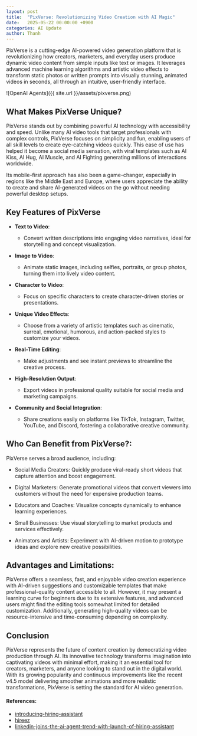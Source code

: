 ```yaml
---
layout: post
title:  "PixVerse: Revolutionizing Video Creation with AI Magic"
date:   2025-05-22 00:00:00 +0900
categories: AI Update
author: Thanh
---
```


PixVerse is a cutting-edge AI-powered video generation platform that is revolutionizing how creators, marketers, and everyday users produce dynamic video content from simple inputs like text or images. It leverages advanced machine learning algorithms and artistic video effects to transform static photos or written prompts into visually stunning, animated videos in seconds, all through an intuitive, user-friendly interface.

![OpenAI Agents]({{ site.url }}/assets/pixverse.png)

## **What Makes PixVerse Unique?**

PixVerse stands out by combining powerful AI technology with accessibility and speed. Unlike many AI video tools that target professionals with complex controls, PixVerse focuses on simplicity and fun, enabling users of all skill levels to create eye-catching videos quickly. This ease of use has helped it become a social media sensation, with viral templates such as AI Kiss, AI Hug, AI Muscle, and AI Fighting generating millions of interactions worldwide.

Its mobile-first approach has also been a game-changer, especially in regions like the Middle East and Europe, where users appreciate the ability to create and share AI-generated videos on the go without needing powerful desktop setups.


## **Key Features of PixVerse**

- **Text to Video**: 

    - Convert written descriptions into engaging video narratives, ideal for storytelling and concept visualization.


- **Image to Video**: 

    - Animate static images, including selfies, portraits, or group photos, turning them into lively video content.


- **Character to Video**:

    - Focus on specific characters to create character-driven stories or presentations.


- **Unique Video Effects**:

    - Choose from a variety of artistic templates such as cinematic, surreal, emotional, humorous, and action-packed styles to customize your videos.


- **Real-Time Editing**:

    - Make adjustments and see instant previews to streamline the creative process.


- **High-Resolution Output**:

    - Export videos in professional quality suitable for social media and marketing campaigns.


- **Community and Social Integration**:

    - Share creations easily on platforms like TikTok, Instagram, Twitter, YouTube, and Discord, fostering a collaborative creative community.


## **Who Can Benefit from PixVerse?**:

PixVerse serves a broad audience, including:

- Social Media Creators: Quickly produce viral-ready short videos that capture attention and boost engagement.

- Digital Marketers: Generate promotional videos that convert viewers into customers without the need for expensive production teams.

- Educators and Coaches: Visualize concepts dynamically to enhance learning experiences.

- Small Businesses: Use visual storytelling to market products and services effectively.

- Animators and Artists: Experiment with AI-driven motion to prototype ideas and explore new creative possibilities.



## **Advantages and Limitations**:

PixVerse offers a seamless, fast, and enjoyable video creation experience with AI-driven suggestions and customizable templates that make professional-quality content accessible to all. However, it may present a learning curve for beginners due to its extensive features, and advanced users might find the editing tools somewhat limited for detailed customization. Additionally, generating high-quality videos can be resource-intensive and time-consuming depending on complexity.


## **Conclusion**


PixVerse represents the future of content creation by democratizing video production through AI. Its innovative technology transforms imagination into captivating videos with minimal effort, making it an essential tool for creators, marketers, and anyone looking to stand out in the digital world. With its growing popularity and continuous improvements like the recent v4.5 model delivering smoother animations and more realistic transformations, PixVerse is setting the standard for AI video generation.


#### References:
- [introducing-hiring-assistant](https://www.linkedin.com/business/talent/blog/talent-acquisition/introducing-hiring-assistant)
- [hireez](https://hireez.com/)
- [linkedin-joins-the-ai-agent-trend-with-launch-of-hiring-assistant](https://www.reworked.co/employee-experience/linkedin-joins-the-ai-agent-trend-with-launch-of-hiring-assistant/)
